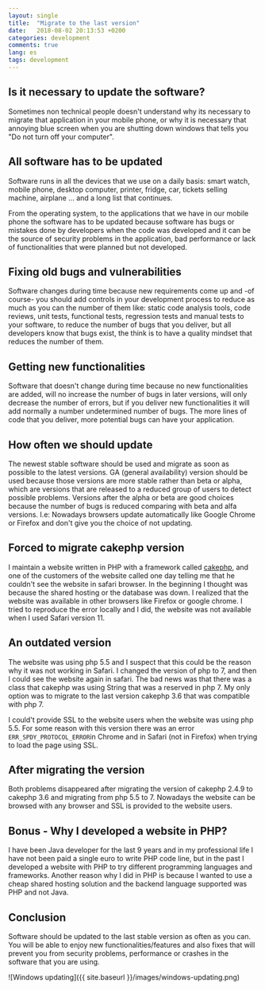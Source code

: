 ```yaml
---
layout: single
title:  "Migrate to the last version"
date:   2018-08-02 20:13:53 +0200
categories: development
comments: true
lang: es
tags: development 
---
```


Is it necessary to update the software?
------------------------------------------------
Sometimes non technical people doesn't understand why its necessary to migrate that application in your mobile phone, or why it is necessary that annoying blue screen when you are shutting down windows that tells you "Do not turn off your computer".

All software has to be updated
------------------------------------------------
Software runs in all the devices that we use on a daily basis: smart watch, mobile phone, desktop computer, printer, fridge, car, tickets selling machine, airplane ... and a long list that continues.

From the operating system, to the applications that we have in our mobile phone the software has to be updated because software has bugs or mistakes done by developers when the code was developed and it can be the source of security problems in the application, bad performance or lack of functionalities that were planned but not developed. 

Fixing old bugs and vulnerabilities
-------------------------------------
Software changes during time because new requirements come up and -of course- you should add controls in your development process to reduce as much as you can the number of them like: static code analysis tools, code reviews, unit tests, functional tests, regression tests and manual tests to your software, to reduce the number of bugs that you deliver, but all developers know that bugs exist, the think is to have a quality mindset that reduces the number of them. 

Getting new functionalities
-------------------------------------
Software that doesn't change during time because no new functionalities are added, will no increase the number of bugs in later versions, will only decrease the number of errors, but if you deliver new functionalities it will add normally a number undetermined number of bugs. The more lines of code that you deliver, more potential bugs can have your application.  

How often we should update
-------------------------------------
The newest stable software should be used and migrate as soon as possible to the latest versions. GA (general availability) version should be used because those versions are more stable rather than beta or alpha, which are versions that are released to a reduced group of users to detect possible problems. Versions after the alpha or beta are good choices because the number of bugs is reduced comparing with beta and alfa versions. I.e: Nowadays browsers update automatically like Google Chrome or Firefox and don't give you the choice of not updating.    

Forced to migrate cakephp version  
-----------------------------------
I maintain a website written in PHP with a framework called <a href="https://cakephp.org/">cakephp</a>, and one of the customers of the website called one day telling me that he couldn't see the website in safari browser. In the beginning I thought was because the shared hosting or the database was down. I realized that the website was available in other browsers like Firefox or google chrome. I tried to reproduce the error locally and I did, the website was not available when I used Safari version 11.

An outdated version
--------------------------------
The website was using php 5.5 and I suspect that this could be the reason why it was not working in Safari. I changed the version of php to 7, and then I could see the website again in safari. The bad news was that there was a class that cakephp was using String that was a reserved in php 7. My only option was to migrate to the last version cakephp 3.6 that was compatible with php 7. 

I could't provide SSL to the website users when the website was using php 5.5. For some reason with this version there was an error `ERR_SPDY_PROTOCOL_ERROR`in Chrome and in Safari (not in Firefox) when trying to load the page using SSL. 

After migrating the version
--------------------------------
Both problems disappeared after migrating the version of cakephp 2.4.9 to cakephp 3.6 and migrating from php 5.5 to 7. Nowadays the website can be browsed with any browser and SSL is provided to the website users.

Bonus - Why I developed a website in PHP?
----------------------------------
I have been Java developer for the last 9 years and in my professional life I have not been paid a single euro to write PHP code line, but in the past I developed a website with PHP to try different programming languages and frameworks. Another reason why I did in PHP is because I wanted to use a cheap shared hosting solution and the backend language supported was PHP and not Java. 

Conclusion
------------------
Software should be updated to the last stable version as often as you can. You will be able to enjoy new functionalities/features and also fixes that will prevent you from security problems, performance or crashes in the software that you are using. 

![Windows updating]({{ site.baseurl }}/images/windows-updating.png)













